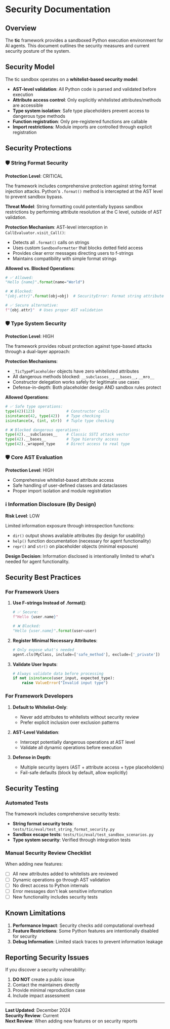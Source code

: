 # Security Documentation

## Overview

The **tic** framework provides a sandboxed Python execution environment for AI agents. This document outlines the security measures and current security posture of the system.

## Security Model

The tic sandbox operates on a **whitelist-based security model**:

- **AST-level validation**: All Python code is parsed and validated before execution
- **Attribute access control**: Only explicitly whitelisted attributes/methods are accessible
- **Type system isolation**: Safe type placeholders prevent access to dangerous type methods
- **Function registration**: Only pre-registered functions are callable
- **Import restrictions**: Module imports are controlled through explicit registration

## Security Protections

### 🛡️ String Format Security

**Protection Level**: CRITICAL

The framework includes comprehensive protection against string format injection attacks. Python's `.format()` method is intercepted at the AST level to prevent sandbox bypass.

**Threat Model**: String formatting could potentially bypass sandbox restrictions by performing attribute resolution at the C level, outside of AST validation.

**Protection Mechanism**: AST-level interception in `CallEvaluator.visit_Call()`:
- Detects all `.format()` calls on strings
- Uses custom `SandboxFormatter` that blocks dotted field access
- Provides clear error messages directing users to f-strings
- Maintains compatibility with simple format strings

**Allowed vs. Blocked Operations**:
```python
# ✅ Allowed:
"Hello {name}".format(name="World")

# ❌ Blocked:
"{obj.attr}".format(obj=obj)  # SecurityError: Format string attribute access not allowed

# ✅ Secure alternative:
f"{obj.attr}"  # Uses proper AST validation
```

### 🛡️ Type System Security

**Protection Level**: HIGH

The framework provides robust protection against type-based attacks through a dual-layer approach:

**Protection Mechanisms**:
- `_TicTypePlaceholder` objects have zero whitelisted attributes
- All dangerous methods blocked: `__subclasses__`, `__bases__`, `__mro__`
- Constructor delegation works safely for legitimate use cases
- Defense-in-depth: Both placeholder design AND sandbox rules protect

**Allowed Operations**:
```python
# ✅ Safe type operations:
type(42)(123)              # Constructor calls
isinstance(42, type(42))   # Type checking
isinstance(x, (int, str))  # Tuple type checking

# ❌ Blocked dangerous operations:
type(42).__subclasses__    # Classic SSTI attack vector
type(42).__bases__         # Type hierarchy access
type(42)._wrapped_type     # Direct access to real type
```

### 🛡️ Core AST Evaluation

**Protection Level**: HIGH

- Comprehensive whitelist-based attribute access
- Safe handling of user-defined classes and dataclasses
- Proper import isolation and module registration

### ℹ️ Information Disclosure (By Design)

**Risk Level**: LOW

Limited information exposure through introspection functions:
- `dir()` output shows available attributes (by design for usability)
- `help()` function documentation (necessary for agent functionality)
- `repr()` and `str()` on placeholder objects (minimal exposure)

**Design Decision**: Information disclosed is intentionally limited to what's needed for agent functionality.

## Security Best Practices

### For Framework Users

1. **Use F-strings Instead of .format()**:
   ```python
   # ✅ Secure:
   f"Hello {user.name}"
   
   # ❌ Blocked:
   "Hello {user.name}".format(user=user)
   ```

2. **Register Minimal Necessary Attributes**:
   ```python
   # Only expose what's needed
   agent.cls(MyClass, include=['safe_method'], exclude=['_private'])
   ```

3. **Validate User Inputs**:
   ```python
   # Always validate data before processing
   if not isinstance(user_input, expected_type):
       raise ValueError("Invalid input type")
   ```

### For Framework Developers

1. **Default to Whitelist-Only**:
   - Never add attributes to whitelists without security review
   - Prefer explicit inclusion over exclusion patterns

2. **AST-Level Validation**:
   - Intercept potentially dangerous operations at AST level
   - Validate all dynamic operations before execution

3. **Defense in Depth**:
   - Multiple security layers (AST + attribute access + type placeholders)
   - Fail-safe defaults (block by default, allow explicitly)

## Security Testing

### Automated Tests

The framework includes comprehensive security tests:

- **String format security tests**: `tests/tic/eval/test_string_format_security.py`
- **Sandbox escape tests**: `tests/tic/eval/test_sandbox_scenarios.py`
- **Type system security**: Verified through integration tests

### Manual Security Review Checklist

When adding new features:

- [ ] All new attributes added to whitelists are reviewed
- [ ] Dynamic operations go through AST validation
- [ ] No direct access to Python internals
- [ ] Error messages don't leak sensitive information
- [ ] New functionality includes security tests

## Known Limitations

1. **Performance Impact**: Security checks add computational overhead
2. **Feature Restrictions**: Some Python features are intentionally disabled for security
3. **Debug Information**: Limited stack traces to prevent information leakage

## Reporting Security Issues

If you discover a security vulnerability:

1. **DO NOT** create a public issue
2. Contact the maintainers directly
3. Provide minimal reproduction case
4. Include impact assessment

---

**Last Updated**: December 2024  
**Security Review**: Current  
**Next Review**: When adding new features or on security reports 